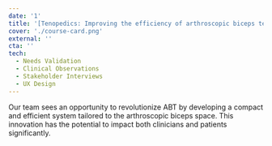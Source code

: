 ```yaml
---
date: '1'
title: '[Tenopedics: Improving the efficiency of arthroscopic biceps tenodesis surgery](/tenopedics)'
cover: './course-card.png'
external: ''
cta: ''
tech:
  - Needs Validation
  - Clinical Observations
  - Stakeholder Interviews
  - UX Design
---
```


Our team sees an opportunity to revolutionize ABT by developing a compact and efficient system tailored to the arthroscopic biceps space. This innovation has the potential to impact both clinicians and patients significantly.

